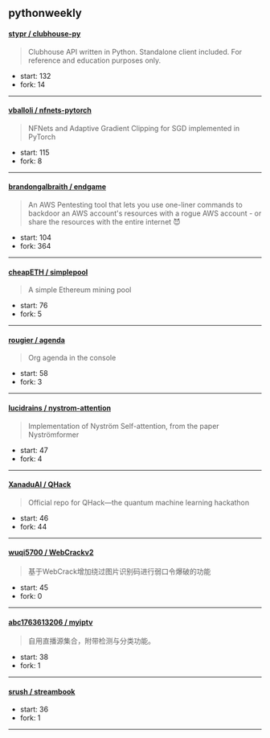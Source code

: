 ## pythonweekly

#### [stypr / clubhouse-py](https://github.com/stypr/clubhouse-py)

> Clubhouse API written in Python. Standalone client included. For reference and education purposes only.

+ start: 132
+ fork: 14

----


#### [vballoli / nfnets-pytorch](https://github.com/vballoli/nfnets-pytorch)

> NFNets and Adaptive Gradient Clipping for SGD implemented in PyTorch

+ start: 115
+ fork: 8

----


#### [brandongalbraith / endgame](https://github.com/brandongalbraith/endgame)

> An AWS Pentesting tool that lets you use one-liner commands to backdoor an AWS account's resources with a rogue AWS account - or share the resources with the entire internet 😈

+ start: 104
+ fork: 364

----


#### [cheapETH / simplepool](https://github.com/cheapETH/simplepool)

> A simple Ethereum mining pool

+ start: 76
+ fork: 5

----


#### [rougier / agenda](https://github.com/rougier/agenda)

> Org agenda in the console

+ start: 58
+ fork: 3

----


#### [lucidrains / nystrom-attention](https://github.com/lucidrains/nystrom-attention)

> Implementation of Nyström Self-attention, from the paper Nyströmformer

+ start: 47
+ fork: 4

----


#### [XanaduAI / QHack](https://github.com/XanaduAI/QHack)

> Official repo for QHack—the quantum machine learning hackathon 

+ start: 46
+ fork: 44

----


#### [wuqi5700 / WebCrackv2](https://github.com/wuqi5700/WebCrackv2)

> 基于WebCrack增加绕过图片识别码进行弱口令爆破的功能

+ start: 45
+ fork: 0

----


#### [abc1763613206 / myiptv](https://github.com/abc1763613206/myiptv)

> 自用直播源集合，附带检测与分类功能。

+ start: 38
+ fork: 1

----


#### [srush / streambook](https://github.com/srush/streambook)

> 

+ start: 36
+ fork: 1

----

